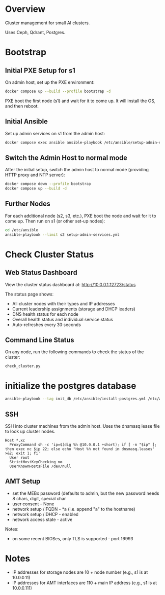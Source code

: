 # Overview

Cluster management for small AI clusters.

Uses Ceph, Qdrant, Postgres.

# Bootstrap

## Initial PXE Setup for s1

On admin host, set up the PXE environment:

```sh
docker compose up --build --profile bootstrap -d
```

PXE boot the first node (s1) and wait for it to come up.  It will install the OS, and then reboot.

## Initial Ansible

Set up admin services on s1 from the admin host:

```sh
docker compose exec ansible ansible-playbook /etc/ansible/setup-admin-services.yml
```

## Switch the Admin Host to normal mode

After the initial setup, switch the admin host to normal mode (providing HTTP proxy and NTP server):

```sh
docker compose down --profile bootstrap
docker compose up --build -d
```

## Further Nodes

For each additional node (s2, s3, etc.), PXE boot the node and wait for it to come up.  Then run on s1 (or other
set-up nodes):

```sh
cd /etc/ansible
ansible-playbook --limit s2 setup-admin-services.yml
```

# Check Cluster Status

## Web Status Dashboard

View the cluster status dashboard at: http://10.0.0.1:12723/status

The status page shows:
- All cluster nodes with their types and IP addresses
- Current leadership assignments (storage and DHCP leaders)
- DNS health status for each node
- Overall health status and individual service status
- Auto-refreshes every 30 seconds

## Command Line Status

On any node, run the following commands to check the status of the cluster:

    check_cluster.py

# initialize the postgres database

```sh
ansible-playbook --tag init_db /etc/ansible/install-postgres.yml /etc/ansible/install-etcd-leader-election.yml
```

## SSH

SSH into cluster machines from the admin host.  Uses the dnsmasq lease file to look up cluster nodes.

```
Host *.xc
  ProxyCommand sh -c 'ip=$(dig %h @10.0.0.1 +short); if [ -n "$ip" ]; then exec nc $ip 22; else echo "Host %h not found in dnsmasq.leases" >&2; exit 1; fi'
  User root
  StrictHostKeyChecking no
  UserKnownHostsFile /dev/null
```

## AMT Setup

- set the MEBx password (defaults to admin, but the new password needs 8 chars, digit, special char
- user consent - None
- network setup / FQDN - *a (i.e. append "a" to the hostname)
- network setup / DHCP - enabled 
- network access state - active

Notes:

- on some recent BIOSes, only TLS is supported - port 16993

# Notes

- IP addresses for storage nodes are 10 + node number (e.g., s1 is at 10.0.0.11)
- IP addresses for AMT interfaces are 110 + main IP address (e.g., s1 is at 10.0.0.111)

